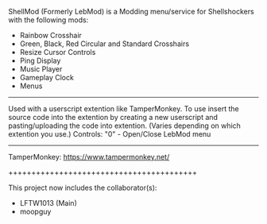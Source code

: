 ShellMod (Formerly LebMod) is a Modding menu/service for Shellshockers with the following mods:
- Rainbow Crosshair
- Green, Black, Red Circular and Standard Crosshairs
- Resize Cursor Controls
- Ping Display
- Music Player
- Gameplay Clock
- Menus
--------------------------------
  Used with a userscript extention like TamperMonkey. To use insert the source code into the extention by creating a new userscript and pasting/uploading the code into extention. (Varies depending on which extention you use.) Controls:
"0" - Open/Close LebMod menu


------------------------------------------------------------------------------------
TamperMonkey:
https://www.tampermonkey.net/


+++++++++++++++++++++++++++++++++++++++++

This project now includes the collaborator(s):
- LFTW1013 (Main)
- moopguy

